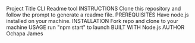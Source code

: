 Project Title
  CLI Readme tool
INSTRUCTIONS
  Clone this repository and follow the prompt to generate a readme file.
PREREQUISITES
  Have node.js installed on your machine.
INSTALLATION
  Fork repo and clone to your machine
USAGE
  run "npm start" to launch
BUILT WITH
  Node.js
AUTHOR
  Ochapa James